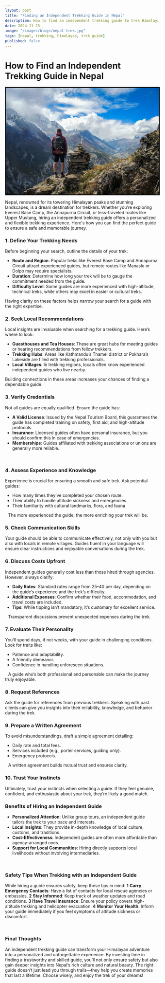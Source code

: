 ```yaml
---
layout: post
title: "Finding an Independent Trekking Guide in Nepal"
description: How to find an independent trekking guide to trek Himalayas without going through middlemen
date: 2024-11-25
image: "/images/blogs/nepal-trek.jpg"
tags: [nepal, trekking, himalayas, trek guide]
published: false
---
```


# **How to Find an Independent Trekking Guide in Nepal**

<p float="center">
  <img src="../images/blogs/nepal-trek.jpg" width="100%" height="350px" style="padding:0px;border:solid black;height:350px;object-fit:cover;" align="top" />
</p>

Nepal, renowned for its towering Himalayan peaks and stunning landscapes, is a dream destination for trekkers. Whether you’re exploring Everest Base Camp, the Annapurna Circuit, or less-traveled routes like Upper Mustang, hiring an independent trekking guide offers a personalized and flexible trekking experience. Here's how you can find the perfect guide to ensure a safe and memorable journey.

### 1. Define Your Trekking Needs

Before beginning your search, outline the details of your trek:

- **Route and Region**: Popular treks like Everest Base Camp and Annapurna Circuit attract experienced guides, but remote routes like Manaslu or Dolpo may require specialists.
- **Duration**: Determine how long your trek will be to gauge the commitment needed from the guide.
- **Difficulty Level**: Some guides are more experienced with high-altitude, technical treks, while others may excel in easier or cultural treks.

Having clarity on these factors helps narrow your search for a guide with the right expertise.

### 2. Seek Local Recommendations

Local insights are invaluable when searching for a trekking guide. Here’s where to look:

- **Guesthouses and Tea Houses**: These are great hubs for meeting guides or hearing recommendations from fellow trekkers.
- **Trekking Hubs**: Areas like Kathmandu’s Thamel district or Pokhara’s Lakeside are filled with trekking professionals.
- **Local Villages**: In trekking regions, locals often know experienced independent guides who live nearby.

Building connections in these areas increases your chances of finding a dependable guide.

### 3. Verify Credentials

Not all guides are equally qualified. Ensure the guide has:

- **A Valid License**: Issued by the Nepal Tourism Board, this guarantees the guide has completed training on safety, first aid, and high-altitude protocols.
- **Insurance**: Licensed guides often have personal insurance, but you should confirm this in case of emergencies.
- **Memberships**: Guides affiliated with trekking associations or unions are generally more reliable.

⠀

### 4. Assess Experience and Knowledge

Experience is crucial for ensuring a smooth and safe trek. Ask potential guides:

- How many times they’ve completed your chosen route.
- Their ability to handle altitude sickness and emergencies.
- Their familiarity with cultural landmarks, flora, and fauna.

⠀The more experienced the guide, the more enriching your trek will be.

### 5. Check Communication Skills

Your guide should be able to communicate effectively, not only with you but also with locals in remote villages. Guides fluent in your language will ensure clear instructions and enjoyable conversations during the trek.

### 6. Discuss Costs Upfront

Independent guides generally cost less than those hired through agencies. However, always clarify:

- **Daily Rates**: Standard rates range from $25–$40 per day, depending on the guide’s experience and the trek’s difficulty.
- **Additional Expenses**: Confirm whether their food, accommodation, and travel costs are included.
- **Tips**: While tipping isn’t mandatory, it’s customary for excellent service.

⠀Transparent discussions prevent unexpected expenses during the trek.

### 7. Evaluate Their Personality

You’ll spend days, if not weeks, with your guide in challenging conditions. Look for traits like:

- Patience and adaptability.
- A friendly demeanor.
- Confidence in handling unforeseen situations.

⠀A guide who’s both professional and personable can make the journey truly enjoyable.

### 8. Request References

Ask the guide for references from previous trekkers. Speaking with past clients can give you insights into their reliability, knowledge, and behavior during the trek.

### 9. Prepare a Written Agreement

To avoid misunderstandings, draft a simple agreement detailing:

- Daily rate and total fees.
- Services included (e.g., porter services, guiding only).
- Emergency protocols.

⠀A written agreement builds mutual trust and ensures clarity.

### 10. Trust Your Instincts

Ultimately, trust your instincts when selecting a guide. If they feel genuine, confident, and enthusiastic about your trek, they’re likely a good match.

### Benefits of Hiring an Independent Guide

- **Personalized Attention**: Unlike group tours, an independent guide tailors the trek to your pace and interests.
- **Local Insights**: They provide in-depth knowledge of local culture, customs, and traditions.
- **Cost-Effectiveness**: Independent guides are often more affordable than agency-arranged ones.
- **Support for Local Communities**: Hiring directly supports local livelihoods without involving intermediaries.

⠀

### Safety Tips When Trekking with an Independent Guide

While hiring a guide ensures safety, keep these tips in mind:
**1** **Carry Emergency Contacts**: Have a list of contacts for local rescue agencies or embassies.
**2** **Stay Informed**: Keep track of weather updates and road conditions.
**3** **Have Travel Insurance**: Ensure your policy covers high-altitude trekking and helicopter evacuation.
**4** **Monitor Your Health**: Inform your guide immediately if you feel symptoms of altitude sickness or discomfort.

⠀

### Final Thoughts

An independent trekking guide can transform your Himalayan adventure into a personalized and unforgettable experience. By investing time in finding a trustworthy and skilled guide, you’ll not only ensure safety but also gain deeper insights into Nepal’s rich culture and natural beauty.
The right guide doesn’t just lead you through trails—they help you create memories that last a lifetime. Choose wisely, and enjoy the trek of your dreams!
